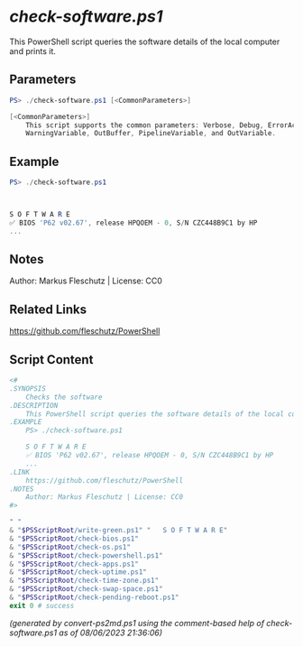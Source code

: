 *check-software.ps1*
================

This PowerShell script queries the software details of the local computer and prints it.

Parameters
----------
```powershell
PS> ./check-software.ps1 [<CommonParameters>]

[<CommonParameters>]
    This script supports the common parameters: Verbose, Debug, ErrorAction, ErrorVariable, WarningAction, 
    WarningVariable, OutBuffer, PipelineVariable, and OutVariable.
```

Example
-------
```powershell
PS> ./check-software.ps1



S O F T W A R E
✅ BIOS 'P62 v02.67', release HPQOEM - 0, S/N CZC448B9C1 by HP
...

```

Notes
-----
Author: Markus Fleschutz | License: CC0

Related Links
-------------
https://github.com/fleschutz/PowerShell

Script Content
--------------
```powershell
<#
.SYNOPSIS
	Checks the software
.DESCRIPTION
	This PowerShell script queries the software details of the local computer and prints it.
.EXAMPLE
	PS> ./check-software.ps1

	S O F T W A R E
	✅ BIOS 'P62 v02.67', release HPQOEM - 0, S/N CZC448B9C1 by HP
	...
.LINK
	https://github.com/fleschutz/PowerShell
.NOTES
	Author: Markus Fleschutz | License: CC0
#>

" "
& "$PSScriptRoot/write-green.ps1" "   S O F T W A R E"
& "$PSScriptRoot/check-bios.ps1"
& "$PSScriptRoot/check-os.ps1"
& "$PSScriptRoot/check-powershell.ps1"
& "$PSScriptRoot/check-apps.ps1"
& "$PSScriptRoot/check-uptime.ps1"
& "$PSScriptRoot/check-time-zone.ps1"
& "$PSScriptRoot/check-swap-space.ps1"
& "$PSScriptRoot/check-pending-reboot.ps1"
exit 0 # success
```

*(generated by convert-ps2md.ps1 using the comment-based help of check-software.ps1 as of 08/06/2023 21:36:06)*

